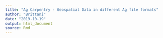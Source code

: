 ```yaml
---
title: "Ag Carpentry - Geospatial Data in different Ag file formats"
author: "Brittani"
date: "2019-10-19"
output: html_document
source: Rmd
---
```







































